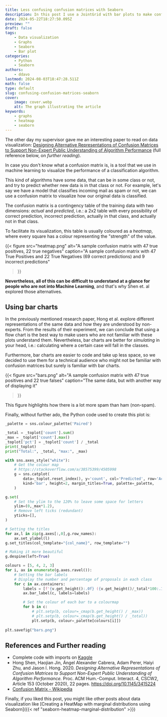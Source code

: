 ```yaml
---
title: Less confusing confusion matrices with Seaborn
description: In this post I use a JointGrid with bar plots to make confusion matrices less confusing
date: 2024-05-22T18:27:50.095Z
preview: ""
draft: false
tags:
    - Data visualization
    - Graphs
    - Seaborn
    - Bar plot
categories:
    - Python
    - Seaborn
authors:
    - ddavo
lastmod: 2024-08-03T18:47:28.511Z
math: false
type: default
slug: confusing-confusion-matrices-seaborn
cover:
    image: cover.webp
    alt: The graph illustrating the article
keywords:
    - graphs
    - heatmap
    - seaborn
---
```


The other day my supervisor gave me an interesting paper to read on data visualization: [Designing Alternative Representations of Confusion
Matrices to Support Non-Expert Public Understanding of
Algorithm Performance](https://dl.acm.org/doi/pdf/10.1145/3415224) (full reference below, on _further reading_).

In case you don't know what a confusion matrix is, is a tool that we use in machine learning to visualize the performance of a classification algorithm.

This kind of algorithms have some data, that can be in some class or not, and try to predict whether new data is in that class or not. For example, let's say we have a model that classifies incoming mail as spam or not, we can use a confusion matrix to visualize how our original data is classified.

The confusion matrix is a contingency table of the training data with two dimensions: _actual_ and _predicted_, i.e.: a 2x2 table with every possibility of correct prediction, incorrect prediction, actually in that class, and actually not in that class.

To facilitate its visualization, this table is usually coloured as a _heatmap_, where every square has a colour representing the "strength" of the value.

{{< figure 
    src="heatmap.png" 
    alt="A sample confusion matrix with 47 true positives, 22 true negatives"
    caption="A sample confusion matrix with 47 True Positives and 22 True Negatives (69 correct predictions) and 9 incorrect predictions"
>}}

**Nevertheless, all of this can be difficult to understand at a glance for people who are not into Machine Learning**, and that's why Shen et. al explored those alternatives.

## Using bar charts

In the previously mentioned research paper, Hong et al. explore different representations of the same data and how they are understood by non-experts. From the results of their experiment, we can conclude that using a flow chart is the best way to make users who are not familiar with these plots understand them. Nevertheless, bar charts are better for _simulating_ in your head, i.e.: calculating where a certain case will fall in the classes.

Furthermore, bar charts are easier to code and take up less space, so we decided to use them for a technical audience who might not be familiar with confusion matrices but surely is familiar with bar charts.

{{< figure 
    src="bars.png" 
    alt="A sample confusion matrix with 47 true positives and 22 true falses"
    caption="The same data, but with another way of displaying it"
>}}

This figure highlights how there is a lot more spam than ham (non-spam).

Finally, without further ado, the Python code used to create this plot is:

```python
_palette = sns.colour_palette('Paired')

_total = _toplot['count'].sum()
_max = _toplot['count'].max()
_toplot['pct'] = _toplot['count'] / _total
print(_toplot)
print("Total:", _total, "max:", _max)

with sns.axes_style("white"):
    # Get the colour map
    # https://stackoverflow.com/a/38575399/4505998
    g = sns.catplot(
        data=_toplot.reset_index(), y='count', col='Predicted', row='Actual',
        kind='bar', height=2, margin_titles=True, palette=_palette,
    )

g.set(
    # Set the ylim to the 120% to leave some space for letters
    ylim=(0,_max*1.2),
    # Remove left ticks (redundant)
    yticks=[],
)

# Setting the titles
for ax,l in zip(g.axes[:,0],g.row_names):
    ax.set_ylabel(l)
g.set_titles(col_template="{col_name}", row_template="")

# Making it more beautiful
g.despine(left=True)

colours = [5, 4, 2, 3]
for i, ax in enumerate(g.axes.ravel()):
    # Setting the bar labels
    # Display the number and percentage of proposals in each class
    for c in ax.containers:
        labels = [f'{v.get_height():.0f} ({v.get_height()/_total*100:.1f}%)' for v in c]
        ax.bar_label(c, labels=labels)

        # Set the colour of each bar to a colourmap
        for b in c:
            # plt.setp(b, colour=_cmap(b.get_height() / _max))
            # plt.setp(b, colour=_cmap(b.get_height() / _total))
            plt.setp(b, colour=_palette[colours[i]])
            
plt.savefig("bars.png")
```

## References and Further reading
- Complete code with imports on [Kaggle](https://www.kaggle.com/code/daviddavo/blog-less-confusing-confusion-matrices)
- Hong Shen, Haojian Jin, Ángel Alexander Cabrera, Adam Perer, Haiyi Zhu, and Jason I. Hong. 2020. _Designing Alternative Representations of Confusion Matrices to Support Non-Expert Public Understanding of Algorithm Performance._ Proc. ACM Hum.-Comput. Interact. 4, CSCW2, Article 153 (October 2020), 22 pages. https://doi.org/10.1145/3415224
- [Confusion Matrix - Wikipedia](https://en.wikipedia.org/wiki/Confusion_matrix)

Finally, if you liked this post, you might like other posts about data visualization like [Creating a HeatMap with marginal distributions using Seaborn]({{< ref "seaborn-heatmap-marginal-distribution" >}})